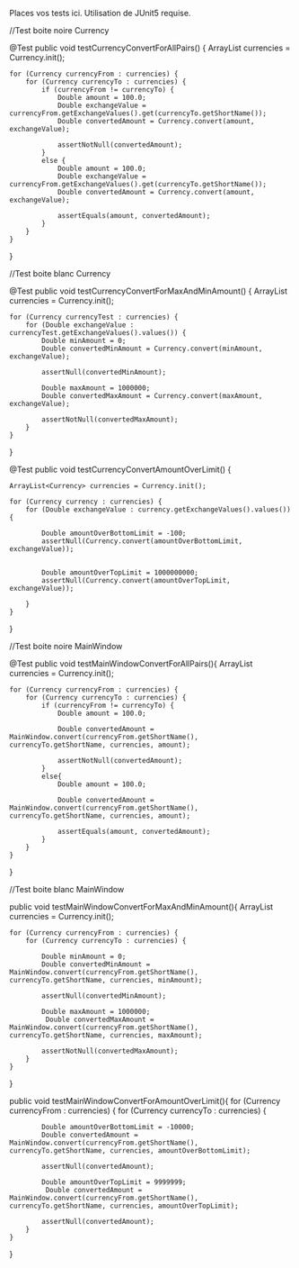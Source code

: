 Places vos tests ici. Utilisation de JUnit5 requise.

//Test boite noire Currency

@Test
public void testCurrencyConvertForAllPairs() {
    ArrayList<Currency> currencies = Currency.init();

    for (Currency currencyFrom : currencies) {
        for (Currency currencyTo : currencies) {
            if (currencyFrom != currencyTo) {
                Double amount = 100.0;
                Double exchangeValue = currencyFrom.getExchangeValues().get(currencyTo.getShortName());
                Double convertedAmount = Currency.convert(amount, exchangeValue);

                assertNotNull(convertedAmount);
            }
            else {
                Double amount = 100.0;
                Double exchangeValue = currencyFrom.getExchangeValues().get(currencyTo.getShortName());
                Double convertedAmount = Currency.convert(amount, exchangeValue);

                assertEquals(amount, convertedAmount);
            }
        }
    }
}

//Test boite blanc Currency

@Test
public void testCurrencyConvertForMaxAndMinAmount() {
    ArrayList<Currency> currencies = Currency.init();

    for (Currency currencyTest : currencies) {
        for (Double exchangeValue : currencyTest.getExchangeValues().values()) {
            Double minAmount = 0;
            Double convertedMinAmount = Currency.convert(minAmount, exchangeValue);

            assertNull(convertedMinAmount);

            Double maxAmount = 1000000;
            Double convertedMaxAmount = Currency.convert(maxAmount, exchangeValue);

            assertNotNull(convertedMaxAmount);
        }
    }
}

@Test
public void testCurrencyConvertAmountOverLimit() {
        
    ArrayList<Currency> currencies = Currency.init();

    for (Currency currency : currencies) {
        for (Double exchangeValue : currency.getExchangeValues().values()) {
            
            Double amountOverBottomLimit = -100;
            assertNull(Currency.convert(amountOverBottomLimit, exchangeValue));

                
            Double amountOverTopLimit = 1000000000;
            assertNull(Currency.convert(amountOverTopLimit, exchangeValue));

        }
    }
}

//Test boite noire MainWindow

@Test
public void testMainWindowConvertForAllPairs(){
    ArrayList<Currency> currencies = Currency.init();

    for (Currency currencyFrom : currencies) {
        for (Currency currencyTo : currencies) {
            if (currencyFrom != currencyTo) {
                Double amount = 100.0;
                
                Double convertedAmount = MainWindow.convert(currencyFrom.getShortName(), currencyTo.getShortName, currencies, amount);

                assertNotNull(convertedAmount);
            }
            else{
                Double amount = 100.0;
                
                Double convertedAmount = MainWindow.convert(currencyFrom.getShortName(), currencyTo.getShortName, currencies, amount);

                assertEquals(amount, convertedAmount);
            }
        }
    }
}

//Test boite blanc MainWindow

public void testMainWindowConvertForMaxAndMinAmount(){
    ArrayList<Currency> currencies = Currency.init();

    for (Currency currencyFrom : currencies) {
        for (Currency currencyTo : currencies) {

            Double minAmount = 0;
            Double convertedMinAmount = MainWindow.convert(currencyFrom.getShortName(), currencyTo.getShortName, currencies, minAmount);

            assertNull(convertedMinAmount);

            Double maxAmount = 1000000;
             Double convertedMaxAmount = MainWindow.convert(currencyFrom.getShortName(), currencyTo.getShortName, currencies, maxAmount);

            assertNotNull(convertedMaxAmount);
        }
    }
}

public void testMainWindowConvertForAmountOverLimit(){
    for (Currency currencyFrom : currencies) {
        for (Currency currencyTo : currencies) {

            Double amountOverBottomLimit = -10000;
            Double convertedAmount = MainWindow.convert(currencyFrom.getShortName(), currencyTo.getShortName, currencies, amountOverBottomLimit);

            assertNull(convertedAmount);

            Double amountOverTopLimit = 9999999;
             Double convertedAmount = MainWindow.convert(currencyFrom.getShortName(), currencyTo.getShortName, currencies, amountOverTopLimit);

            assertNull(convertedAmount);
        }
    }
}